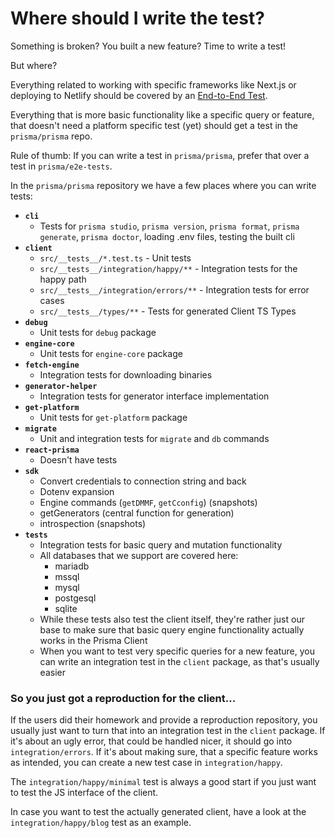 # Where should I write the test?

Something is broken? You built a new feature? Time to write a test!

But where?

Everything related to working with specific frameworks like Next.js or deploying to Netlify should be covered by an [End-to-End Test](https://github.com/prisma/e2e-tests).

Everything that is more basic functionality like a specific query or feature, that doesn't need a platform specific test (yet) should get a test in the `prisma/prisma` repo.

Rule of thumb: If you can write a test in `prisma/prisma`, prefer that over a test in `prisma/e2e-tests`.

In the `prisma/prisma` repository we have a few places where you can write tests:

- **`cli`**
    - Tests for `prisma studio`, `prisma version`, `prisma format`, `prisma generate`, `prisma doctor`, loading .env files, testing the built cli
- **`client`**
    - `src/__tests__/*.test.ts` - Unit tests
    - `src/__tests__/integration/happy/**` - Integration tests for the happy path
    - `src/__tests__/integration/errors/**` - Integration tests for error cases
    - `src/__tests__/types/**` - Tests for generated Client TS Types
- **`debug`**
    - Unit tests for `debug` package
- **`engine-core`**
    - Unit tests for `engine-core` package
- **`fetch-engine`**
    - Integration tests for downloading binaries
- **`generator-helper`**
    - Integration tests for generator interface implementation
- **`get-platform`**
    - Unit tests for `get-platform` package
- **`migrate`**
    - Unit and integration tests for `migrate` and `db` commands
- **`react-prisma`**
    - Doesn't have tests
- **`sdk`**
    - Convert credentials to connection string and back
    - Dotenv expansion
    - Engine commands (`getDMMF`, `getCconfig`) (snapshots)
    - getGenerators (central function for generation)
    - introspection (snapshots)
- **`tests`**
    - Integration tests for basic query and mutation functionality
    - All databases that we support are covered here:
        - mariadb
        - mssql
        - mysql
        - postgesql
        - sqlite
    - While these tests also test the client itself, they're rather just our base to make sure that basic query engine functionality actually works in the Prisma Client
    - When you want to test very specific queries for a new feature, you can write an integration test in the `client` package, as that's usually easier

### So you just got a reproduction for the client...

If the users did their homework and provide a reproduction repository, you usually just want to turn that into an integration test in the `client` package. If it's about an ugly error, that could be handled nicer, it should go into `integration/errors`. If it's about making sure, that a specific feature works as intended, you can create a new test case in `integration/happy`.

The `integration/happy/minimal` test is always a good start if you just want to test the JS interface of the client.

In case you want to test the actually generated client, have a look at the `integration/happy/blog` test as an example.
